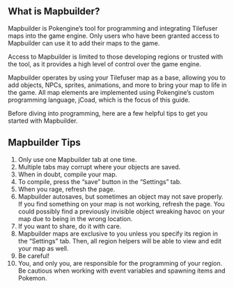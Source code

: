 ## What is Mapbuilder?
Mapbuilder is Pokengine’s tool for programming and integrating Tilefuser maps into the game engine. Only users who have been granted access to Mapbuilder can use it to add their maps to the game. 

Access to Mapbuilder is limited to those developing regions or trusted with the tool, as it provides a high level of control over the game engine.

Mapbuilder operates by using your Tilefuser map as a base, allowing you to add objects, NPCs, sprites, animations, and more to bring your map to life in the game. All map elements are implemented using Pokengine’s custom programming language, jCoad, which is the focus of this guide.

Before diving into programming, here are a few helpful tips to get you started with Mapbuilder.

## Mapbuilder Tips
1. Only use one Mapbuilder tab at one time.
2. Multiple tabs may corrupt where your objects are saved.
3. When in doubt, compile your map.
4. To compile, press the “save” button in the “Settings” tab.
5. When you rage, refresh the page.
6. Mapbuilder autosaves, but sometimes an object may not save properly. If you find something on your map is not working, refresh the page. You could possibly find a previously invisible object wreaking havoc on your map due to being in the wrong location.
7. If you want to share, do it with care.
8. Mapbuilder maps are exclusive to you unless you specify its region in the “Settings” tab. Then, all region helpers will be able to view and edit your map as well.
9. Be careful!
10. You, and only you, are responsible for the programming of your region. Be cautious when working with event variables and spawning items and Pokemon.
